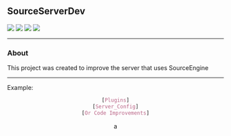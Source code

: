 ## SourceServerDev

![](http://img.shields.io/badge/status-Wait_Files-gren.png) ![](http://img.shields.io/badge/version-Not_Found-gren.png) ![](http://img.shields.io/badge/Bug-0-gren.png) ![](http://img.shields.io/badge/Update-0-gren.png)
___
### About
This project was created to improve the server that uses SourceEngine
___
Example:
<div align="center">

```CSS
[Plugins]
[Server_Config]
[Or Code Improvements]
```
<div/>a